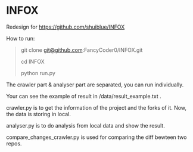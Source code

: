 # INFOX
Redesign for https://github.com/shuiblue/INFOX

How to run: 
> git clone git@github.com:FancyCoder0/INFOX.git
>
> cd INFOX
>
> python run.py

The crawler part & analyser part are separated, you can run individually.

Your can see the example of result in /data/result_example.txt . 

crawler.py is to get the information of the project and the forks of it. Now, the data is storing in local.

analyser.py is to do analysis from local data and show the result.

compare_changes_crawler.py is used for comparing the diff bewteen two repos.

